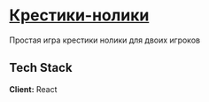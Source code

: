 # [Крестики-нолики](https://alexandr-smnv.github.io/react-tick-tack-toe/)

Простая игра крестики нолики для двоих игроков 

## Tech Stack

**Client:** React
